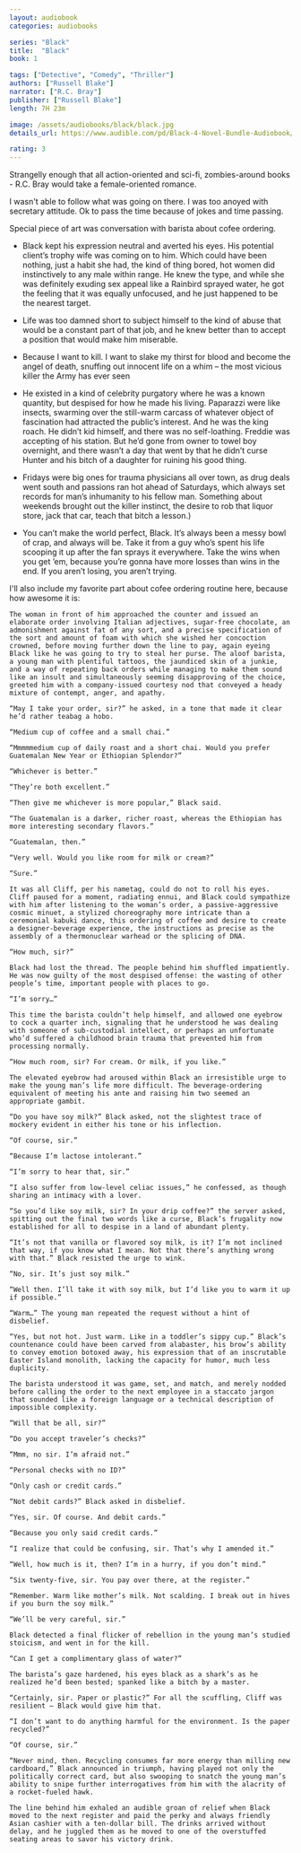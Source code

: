```yaml
---
layout: audiobook
categories: audiobooks

series: "Black"
title:  "Black"
book: 1

tags: ["Detective", "Comedy", "Thriller"]
authors: ["Russell Blake"]
narrator: ["R.C. Bray"]
publisher: ["Russell Blake"]
length: 7H 23m

image: /assets/audiobooks/black/black.jpg
details_url: https://www.audible.com/pd/Black-4-Novel-Bundle-Audiobook/B07DTK91ZD

rating: 3
---
```


Strangelly enough that all action-oriented and sci-fi, zombies-around books - R.C. Bray would take a female-oriented romance.

I wasn't able to follow what was going on there. I was too anoyed with secretary attitude. Ok to pass the time because of jokes and time passing. 

Special piece of art was conversation with barista about cofee ordering.


* Black kept his expression neutral and averted his eyes. His potential client’s trophy wife was coming on to him. Which could have been nothing, just a habit she had, the kind of thing bored, hot women did instinctively to any male within range. He knew the type, and while she was definitely exuding sex appeal like a Rainbird sprayed water, he got the feeling that it was equally unfocused, and he just happened to be the nearest target.

* Life was too damned short to subject himself to the kind of abuse that would be a constant part of that job, and he knew better than to accept a position that would make him miserable.

* Because I want to kill. I want to slake my thirst for blood and become the angel of death, snuffing out innocent life on a whim – the most vicious killer the Army has ever seen

*  He existed in a kind of celebrity purgatory where he was a known quantity, but despised for how he made his living. Paparazzi were like insects, swarming over the still-warm carcass of whatever object of fascination had attracted the public’s interest. And he was the king roach. He didn’t kid himself, and there was no self-loathing. Freddie was accepting of his station. But he’d gone from owner to towel boy overnight, and there wasn’t a day that went by that he didn’t curse Hunter and his bitch of a daughter for ruining his good thing.

* Fridays were big ones for trauma physicians all over town, as drug deals went south and passions ran hot ahead of Saturdays, which always set records for man’s inhumanity to his fellow man. Something about weekends brought out the killer instinct, the desire to rob that liquor store, jack that car, teach that bitch a lesson.)

* You can’t make the world perfect, Black. It’s always been a messy bowl of crap, and always will be. Take it from a guy who’s spent his life scooping it up after the fan sprays it everywhere. Take the wins when you get ’em, because you’re gonna have more losses than wins in the end. If you aren’t losing, you aren’t trying.


I'll also include my favorite part about cofee ordering routine here, because how awesome it is:

```
The woman in front of him approached the counter and issued an elaborate order involving Italian adjectives, sugar-free chocolate, an admonishment against fat of any sort, and a precise specification of the sort and amount of foam with which she wished her concoction crowned, before moving further down the line to pay, again eyeing Black like he was going to try to steal her purse. The aloof barista, a young man with plentiful tattoos, the jaundiced skin of a junkie, and a way of repeating back orders while managing to make them sound like an insult and simultaneously seeming disapproving of the choice, greeted him with a company-issued courtesy nod that conveyed a heady mixture of contempt, anger, and apathy.

“May I take your order, sir?” he asked, in a tone that made it clear he’d rather teabag a hobo.

“Medium cup of coffee and a small chai.”

“Mmmmmedium cup of daily roast and a short chai. Would you prefer Guatemalan New Year or Ethiopian Splendor?”

“Whichever is better.”

“They’re both excellent.”

“Then give me whichever is more popular,” Black said.

“The Guatemalan is a darker, richer roast, whereas the Ethiopian has more interesting secondary flavors.”

“Guatemalan, then.”

“Very well. Would you like room for milk or cream?”

“Sure.”

It was all Cliff, per his nametag, could do not to roll his eyes. Cliff paused for a moment, radiating ennui, and Black could sympathize with him after listening to the woman’s order, a passive-aggressive cosmic minuet, a stylized choreography more intricate than a ceremonial kabuki dance, this ordering of coffee and desire to create a designer-beverage experience, the instructions as precise as the assembly of a thermonuclear warhead or the splicing of DNA.

“How much, sir?”

Black had lost the thread. The people behind him shuffled impatiently. He was now guilty of the most despised offense: the wasting of other people’s time, important people with places to go.

“I’m sorry…”

This time the barista couldn’t help himself, and allowed one eyebrow to cock a quarter inch, signaling that he understood he was dealing with someone of sub-custodial intellect, or perhaps an unfortunate who’d suffered a childhood brain trauma that prevented him from processing normally.

“How much room, sir? For cream. Or milk, if you like.”

The elevated eyebrow had aroused within Black an irresistible urge to make the young man’s life more difficult. The beverage-ordering equivalent of meeting his ante and raising him two seemed an appropriate gambit.

“Do you have soy milk?” Black asked, not the slightest trace of mockery evident in either his tone or his inflection.

“Of course, sir.”

“Because I’m lactose intolerant.”

“I’m sorry to hear that, sir.”

“I also suffer from low-level celiac issues,” he confessed, as though sharing an intimacy with a lover.

“So you’d like soy milk, sir? In your drip coffee?” the server asked, spitting out the final two words like a curse, Black’s frugality now established for all to despise in a land of abundant plenty.

“It’s not that vanilla or flavored soy milk, is it? I’m not inclined that way, if you know what I mean. Not that there’s anything wrong with that.” Black resisted the urge to wink.

“No, sir. It’s just soy milk.”

“Well then. I’ll take it with soy milk, but I’d like you to warm it up if possible.”

“Warm…” The young man repeated the request without a hint of disbelief.

“Yes, but not hot. Just warm. Like in a toddler’s sippy cup.” Black’s countenance could have been carved from alabaster, his brow’s ability to convey emotion botoxed away, his expression that of an inscrutable Easter Island monolith, lacking the capacity for humor, much less duplicity.

The barista understood it was game, set, and match, and merely nodded before calling the order to the next employee in a staccato jargon that sounded like a foreign language or a technical description of impossible complexity.

“Will that be all, sir?”

“Do you accept traveler’s checks?”

“Mmm, no sir. I’m afraid not.”

“Personal checks with no ID?”

“Only cash or credit cards.”

“Not debit cards?” Black asked in disbelief.

“Yes, sir. Of course. And debit cards.”

“Because you only said credit cards.”

“I realize that could be confusing, sir. That’s why I amended it.”

“Well, how much is it, then? I’m in a hurry, if you don’t mind.”

“Six twenty-five, sir. You pay over there, at the register.”

“Remember. Warm like mother’s milk. Not scalding. I break out in hives if you burn the soy milk.”

“We’ll be very careful, sir.”

Black detected a final flicker of rebellion in the young man’s studied stoicism, and went in for the kill.

“Can I get a complimentary glass of water?”

The barista’s gaze hardened, his eyes black as a shark’s as he realized he’d been bested; spanked like a bitch by a master.

“Certainly, sir. Paper or plastic?” For all the scuffling, Cliff was resilient – Black would give him that.

“I don’t want to do anything harmful for the environment. Is the paper recycled?”

“Of course, sir.”

“Never mind, then. Recycling consumes far more energy than milling new cardboard,” Black announced in triumph, having played not only the politically correct card, but also swooping to snatch the young man’s ability to snipe further interrogatives from him with the alacrity of a rocket-fueled hawk.

The line behind him exhaled an audible groan of relief when Black moved to the next register and paid the perky and always friendly Asian cashier with a ten-dollar bill. The drinks arrived without delay, and he juggled them as he moved to one of the overstuffed seating areas to savor his victory drink.
```
